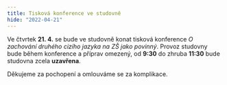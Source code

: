 ```yaml
---
title: Tisková konference ve studovně
hide: "2022-04-21"
---
```


Ve čtvrtek **21. 4.** se bude ve studovně konat tisková konference 
*O zachování druhého cizího jazyka na ZŠ jako povinný*. Provoz studovny bude
během konference a příprav omezený, od **9:30** do zhruba **11:30**
bude studovna zcela **uzavřena**.

Děkujeme za pochopení a omlouváme se za komplikace.

